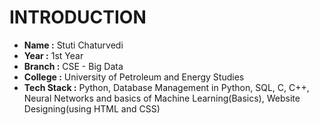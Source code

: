 # INTRODUCTION
- **Name :** Stuti Chaturvedi 
- **Year :** 1st Year 
- **Branch :** CSE - Big Data
- **College :** University of Petroleum and Energy Studies 
- **Tech Stack :** Python, Database Management in Python, SQL, C, C++, Neural Networks and basics of Machine Learning(Basics), Website Designing(using HTML and CSS)
